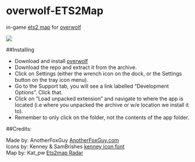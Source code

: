 # overwolf-ETS2Map
in-game [ets2 map](ets2map.com) for [overwolf](http://overwolf.com)

![](http://anotherfoxguy.com/images/OW_ETS2Map/ScreenShot.png)

##Installing
* Download  and install [overwolf](http://overwolf.com)
* Download the repo and extract it from the archive.
* Click on Settings (either the wrench icon on the dock, or the Settings button on the tray icon menu).
* Go to the Support tab, you will see a link labelled “Development Options”. Click that.
* Click on “Load unpacked extension” and navigate to where the app is located (i.e where you unpacked the archive or w/e location we install it to).
* Remember to only click on the folder, not the contents of the app folder.

##Credits:

Made by: AnotherFoxGuy [AnotherFoxGuy.com](http://anotherfoxguy.com/)  
Icons by: Kenney & SamBrishes [kenney icon font](http://sambrishes.github.io/kenney-icon-font/)  
Map by: Kat_pw [Ets2map Radar](http://forum.ets2mp.com/index.php?/topic/2497-ets2map-radar/)  

